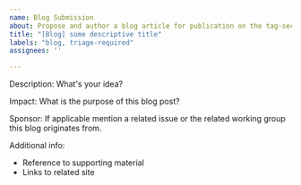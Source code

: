 ```yaml
---
name: Blog Submission
about: Propose and author a blog article for publication on the tag-security.cncf.io website
title: "[Blog] some descriptive title"
labels: "blog, triage-required"
assignees: ''

---
```


Description: What's your idea?

Impact: What is the purpose of this blog post? 

Sponsor: If applicable mention a related issue or the related working group this blog originates from.

Additional info:
- Reference to supporting material
- Links to related site
